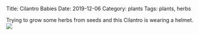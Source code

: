 Title: Cilantro Babies
Date: 2019-12-06
Category: plants
Tags: plants, herbs

Trying to grow some herbs from seeds and this Cilantro is wearing a helmet.
![]({photo}plants/cilantro_babies.jpg)
